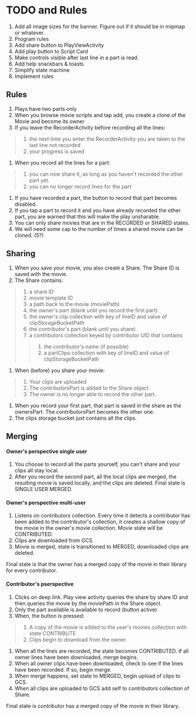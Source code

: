 TODO and Rules
==============

1. Add all image sizes for the banner. Figure out if it should be in mipmap 
or whatever.
1. Program rules
1. Add share button to PlayViewActivity
1. Add play button to Script Card
1. Make controls visible after last line in a part is read.
1. Add help snackbars & toasts
1. Simplify state machine
1. Implement rules

Rules
-----
1. Plays have two parts only
1. When you browse movie scripts and tap add, you create a clone of the 
Movie and become its owner
1. If you leave the RecorderActivity before recording all the lines:
>1. the next time you enter the RecorderActivity you are taken to the 
last line not recorded
>1. your progress is saved
1. When you record all the lines for a part:
>1. you can now share it, as long as you haven't recorded the other part yet.
>1. you can no longer record lines for the part
1. If you have recorded a part, the button to record that part becomes disabled.
1. If you tap a part to record it and you have already recorded the other part, 
you are warned that this will make the play unsharable.
1. You can only share movies that are in the RECORDED or SHARED states.
1. We will need some cap to the number of times a shared movie can be cloned. (5?)

Sharing
-------
1. When you save your movie, you also create a Share. The Share ID is saved with
the movie. 
1. The Share contains: 
>1. a share ID
>1. movie template ID
>1. a path back to the movie (moviePath)
>1. the owner's part (blank until you record the first part)
>1. the owner's clip collection with key of lineID and value of clipStorageBucketPath
>1. the contributor's part (blank until you share)
>1. a contributors collection keyed by contributor UID that contains
>>1. the contributor's name (if possible)
>>1. a partClips collection with key of lineID and value of clipStorageBucketPath
1. When (before) you share your movie:
>1. Your clips are uploaded 
>1. The contributorsPart is added to the Share object
>1. The owner is no longer able to record the other part.
1. When you record your first part, that part is saved in the share as the 
ownersPart. The contributorsPart becomes the other one.
1. The clips storage bucket just contains all the clips.

Merging
-------
#### Owner's perspective single user
1. You choose to record all the parts yourself, you can't share and your clips
all stay local.
1. After you record the second part, all the local clips are merged, the 
resulting movie is saved locally, and the clips are deleted. Final state is
SINGLE USER MERGED.

#### Owner's perspective multi-user
1. Listens on contributors collection. Every time it detects a contributor has
been added to the contributor's collection, it creates a shallow copy of the
movie in the owner's movie collection. Movie state will be CONTRIBUTED.
1. Clips are downloaded from GCS
1. Movie is merged, state is transitioned to MERGED, downloaded clips are deleted.

Final state is that the owner has a merged copy of the movie in their library for every contributor.

#### Contributor's pserspective
1. Clicks on deep link. Play view activity queries the share by share ID and then queries the movie
by the moviePath in the Share object.
1. Only the part available is available to record (button active)
1. When, the button is pressed:
>1. A copy of the movie is added to the user's movies collection with state CONTRIBUTE
>1. Clips begin to download from the owner
1. When all the lines are recorded, the state becomes CONTRIBUTED. If all owner lines have been
downloaded, merge begins.
1. When all owner clips have been downloaded, check to see if the lines have been recorded. If so,
begin merge.
1. When merge happens, set state to MERGED, begin upload of clips to GCS.
1. When all clips are uploaded to GCS add self to contributors collection of Share.

Final state is contributor has a merged copy of the movie in their library.

